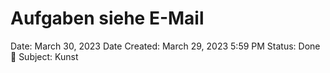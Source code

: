 # Aufgaben siehe E-Mail

Date: March 30, 2023
Date Created: March 29, 2023 5:59 PM
Status: Done 🙌
Subject: Kunst